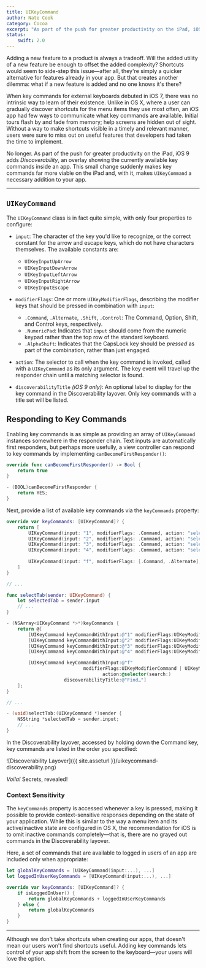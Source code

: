 ```yaml
---
title: UIKeyCommand
author: Nate Cook
category: Cocoa
excerpt: "As part of the push for greater productivity on the iPad, iOS 9 adds *Discoverability*, an overlay showing the currently available key commands inside an app. This small change suddenly makes key commands far more viable on the iPad and, with it, makes `UIKeyCommand` a necessary addition to your app."
status:
    swift: 2.0
---
```


Adding a new feature to a product is always a tradeoff. Will the added utility of a new feature be enough to offset the added complexity? Shortcuts would seem to side-step this issue—after all, they're simply a quicker alternative for features already in your app. But that creates another dilemma: what if a new feature is added and no one knows it's there?

When key commands for external keyboards debuted in iOS 7, there was no intrinsic way to learn of their existence. Unlike in OS X, where a user can gradually discover shortcuts for the menu items they use most often, an iOS app had few ways to communicate what key commands are available. Initial tours flash by and fade from memory; help screens are hidden out of sight. Without a way to make shortcuts visible in a timely and relevant manner, users were sure to miss out on useful features that developers had taken the time to implement.

No longer. As part of the push for greater productivity on the iPad, iOS 9 adds *Discoverability*, an overlay showing the currently available key commands inside an app. This small change suddenly makes key commands far more viable on the iPad and, with it, makes `UIKeyCommand` a necessary addition to your app.

---

## `UIKeyCommand`

The `UIKeyCommand` class is in fact quite simple, with only four properties to configure:

- `input`: The character of the key you'd like to recognize, or the correct constant for the arrow and escape keys, which do not have characters themselves. The available constants are:
    - `UIKeyInputUpArrow`
    - `UIKeyInputDownArrow`
    - `UIKeyInputLeftArrow`
    - `UIKeyInputRightArrow`
    - `UIKeyInputEscape`

- `modifierFlags`: One or more `UIKeyModifierFlags`, describing the modifier keys that should be pressed in combination with `input`:
    - `.Command`, `.Alternate`, `.Shift`, `.Control`: The Command, Option, Shift, and Control keys, respectively.
    - `.NumericPad`: Indicates that `input` should come from the numeric keypad rather than the top row of the standard keyboard.
    - `.AlphaShift`: Indicates that the CapsLock key should be *pressed* as part of the combination, rather than just engaged.

- `action`: The selector to call when the key command is invoked, called with a `UIKeyCommand` as its only argument. The key event will travel up the responder chain until a matching selector is found.

- `discoverabilityTitle` *(iOS 9 only)*: An optional label to display for the key command in the Discoverability layover. Only key commands with a title set will be listed.




## Responding to Key Commands

Enabling key commands is as simple as providing an array of `UIKeyCommand` instances somewhere in the responder chain. Text inputs are automatically first responders, but perhaps more usefully, a view controller can respond to key commands by implementing `canBecomeFirstResponder()`:

```swift
override func canBecomeFirstResponder() -> Bool {
    return true
}
```
```objective-c
- (BOOL)canBecomeFirstResponder {
    return YES;
}
```

Next, provide a list of available key commands via the `keyCommands` property:

```swift
override var keyCommands: [UIKeyCommand]? {
    return [
        UIKeyCommand(input: "1", modifierFlags: .Command, action: "selectTab:", discoverabilityTitle: "Types"),
        UIKeyCommand(input: "2", modifierFlags: .Command, action: "selectTab:", discoverabilityTitle: "Protocols"),
        UIKeyCommand(input: "3", modifierFlags: .Command, action: "selectTab:", discoverabilityTitle: "Functions"),
        UIKeyCommand(input: "4", modifierFlags: .Command, action: "selectTab:", discoverabilityTitle: "Operators"),
            
        UIKeyCommand(input: "f", modifierFlags: [.Command, .Alternate], action: "search:", discoverabilityTitle: "Find…"),
    ]
}

// ...

func selectTab(sender: UIKeyCommand) {
    let selectedTab = sender.input
    // ...
}
```
```objective-c
- (NSArray<UIKeyCommand *>*)keyCommands {
    return @[
        [UIKeyCommand keyCommandWithInput:@"1" modifierFlags:UIKeyModifierCommand action:@selector(selectTab:) discoverabilityTitle:@"Types"],
        [UIKeyCommand keyCommandWithInput:@"2" modifierFlags:UIKeyModifierCommand action:@selector(selectTab:) discoverabilityTitle:@"Protocols"],
        [UIKeyCommand keyCommandWithInput:@"3" modifierFlags:UIKeyModifierCommand action:@selector(selectTab:) discoverabilityTitle:@"Functions"],
        [UIKeyCommand keyCommandWithInput:@"4" modifierFlags:UIKeyModifierCommand action:@selector(selectTab:) discoverabilityTitle:@"Operators"],

        [UIKeyCommand keyCommandWithInput:@"f" 
                            modifierFlags:UIKeyModifierCommand | UIKeyModifierAlternate 
                                   action:@selector(search:) 
                     discoverabilityTitle:@"Find…"]
    ];
}

// ...

- (void)selectTab:(UIKeyCommand *)sender {
    NSString *selectedTab = sender.input;
    // ...
}
```

In the Discoverability layover, accessed by holding down the Command key, key commands are listed in the order you specified:

![Discoverability Layover]({{ site.asseturl }}/uikeycommand-discoverability.png)

*Voila!* Secrets, revealed!


### Context Sensitivity

The `keyCommands` property is accessed whenever a key is pressed, making it possible to provide context-sensitive responses depending on the state of your application. While this is similar to the way a menu item and its active/inactive state are configured in OS X, the recommendation for iOS is to omit inactive commands completely—that is, there are no grayed out commands in the Discoverability layover.

Here, a set of commands that are available to logged in users of an app are included only when appropriate:

```swift
let globalKeyCommands = [UIKeyCommand(input:...), ...]
let loggedInUserKeyCommands = [UIKeyCommand(input:...), ...]

override var keyCommands: [UIKeyCommand]? {
    if isLoggedInUser() {
        return globalKeyCommands + loggedInUserKeyCommands
    } else {
        return globalKeyCommands
    }
}
```

---

Although we don't take shortcuts when creating our apps, that doesn't mean our users won't find shortcuts useful. Adding key commands lets control of your app shift from the screen to the keyboard—your users will love the option.

